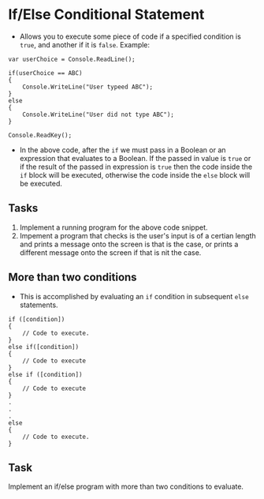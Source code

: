 # If/Else Conditional Statement
- Allows you to execute some piece of code if 
a specified condition is `true`, and another 
if it is `false`. Example:

```
var userChoice = Console.ReadLine();

if(userChoice == ABC)
{
	Console.WriteLine("User typeed ABC");
}
else
{
	Console.WriteLine("User did not type ABC");
}

Console.ReadKey();
```

- In the above code, after the `if` we must pass in a 
Boolean or an expression that evaluates to a 
Boolean. If the passed in value is `true` or if 
the result of the passed in expression is 
`true` then the code inside the `if` block 
will be executed, otherwise the code inside 
the `else` block will be executed.

## Tasks
1. Implement a running program for the above 
code snippet.
2. Impement a program that checks is the user's 
input is of a certian length and prints a 
message onto the screen is that is the case, or 
prints a different message onto the screen 
if that is nit the case.

## More than two conditions
- This is accomplished by evaluating an 
`if` condition in subsequent `else` statements.

```
if ([condition])
{
	// Code to execute.
}
else if([condition])
{
	// Code to execute
}
else if ([condition])
{	
	// Code to execute
}
.
.
.
else
{
	// Code to execute.
}
```

## Task
Implement an if/else program with more 
than two conditions to evaluate.